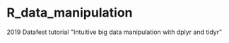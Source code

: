 # R_data_manipulation
2019 Datafest tutorial "Intuitive big data manipulation with dplyr and tidyr"
